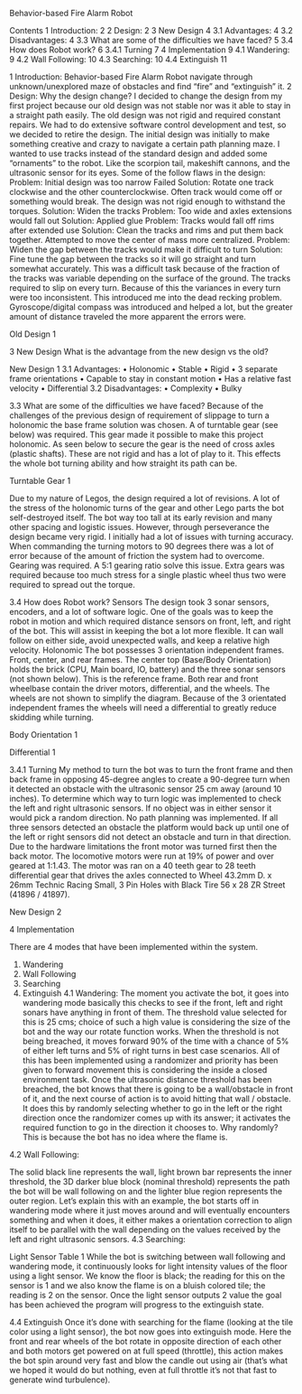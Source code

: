 Behavior-based Fire Alarm Robot


Contents
1	Introduction:	2
2	Design:	2
3	New Design	4
3.1	Advantages:	4
3.2	Disadvantages:	4
3.3	What are some of the difficulties we have faced?	5
3.4	How does Robot work?	6
3.4.1	Turning	7
4	Implementation	9
4.1	Wandering:	9
4.2	Wall Following:	10
4.3	Searching:	10
4.4	Extinguish	11









1	Introduction:
Behavior-based Fire Alarm Robot navigate through unknown/unexplored maze of obstacles and find “fire” and “extinguish” it. 
2	Design:
Why the design change?
I decided to change the design from my first project because our old design was not stable nor was it able to stay in a straight path easily. The old design was not rigid and required constant repairs. We had to do extensive software control development and test, so we decided to retire the design.
The initial design was initially to make something creative and crazy to navigate a certain path planning maze. I wanted to use tracks instead of the standard design and added some “ornaments” to the robot. Like the scorpion tail, makeshift cannons, and the ultrasonic sensor for its eyes. 
Some of the follow flaws in the design:
Problem: Initial design was too narrow
Failed Solution: Rotate one track clockwise and the other counterclockwise. Often track would come off or something would break. The design was not rigid enough to withstand the torques.
Solution: Widen the tracks
Problem: Too wide and axles extensions would fall out
Solution: Applied glue
Problem: Tracks would fall off rims after extended use
Solution: Clean the tracks and rims and put them back together. Attempted to move the center of mass more centralized. 
Problem: Widen the gap between the tracks would make it difficult to turn
Solution: Fine tune the gap between the tracks so it will go straight and turn somewhat accurately.
This was a difficult task because of the fraction of the tracks was variable depending on the surface of the ground. The tracks required to slip on every turn. Because of this the variances in every turn were too inconsistent. This introduced me into the dead recking problem. Gyroscope/digital compass was introduced and helped a lot, but the greater amount of distance traveled the more apparent the errors were. 








   
Old Design 1








3	New Design
What is the advantage from the new design vs the old?
 
New Design 1
3.1	Advantages:
•	Holonomic
•	Stable
•	Rigid
•	3 separate frame orientations 
•	Capable to stay in constant motion
•	Has a relative fast velocity
•	Differential
3.2	Disadvantages:
•	Complexity
•	Bulky






3.3	What are some of the difficulties we have faced?
Because of the challenges of the previous design of requirement of slippage to turn a holonomic the base frame solution was chosen. A of turntable gear (see below) was required. This gear made it possible to make this project holonomic. As seen below to secure the gear is the need of cross axles (plastic shafts). These are not rigid and has a lot of play to it. This effects the whole bot turning ability and how straight its path can be.
 
Turntable Gear 1


Due to my nature of Legos, the design required a lot of revisions. A lot of the stress of the holonomic turns of the gear and other Lego parts the bot self-destroyed itself. The bot way too tall at its early revision and many other spacing and logistic issues. However, through perseverance the design became very rigid.
I initially had a lot of issues with turning accuracy. When commanding the turning motors to 90 degrees there was a lot of error because of the amount of friction the system had to overcome. Gearing was required. A 5:1 gearing ratio solve this issue. Extra gears was required because too much stress for a single plastic wheel thus two were required to spread out the torque.
 

3.4	How does Robot work?
Sensors
The design took 3 sonar sensors, encoders, and a lot of software logic. One of the goals was to keep the robot in motion and which required distance sensors on front, left, and right of the bot. This will assist in keeping the bot a lot more flexible. It can wall follow on either side, avoid unexpected walls, and keep a relative high velocity.
Holonomic
The bot possesses 3 orientation independent frames. Front, center, and rear frames. The center top (Base/Body Orientation) holds the brick (CPU, Main board, IO, battery) and the three sonar sensors (not shown below). This is the reference frame. 
Both rear and front wheelbase contain the driver motors, differential, and the wheels. The wheels are not shown to simplify the diagram. Because of the 3 orientated independent frames the wheels will need a differential to greatly reduce skidding while turning. 
 
Body Orientation 1

 
Differential 1





3.4.1	Turning
My method to turn the bot was to turn the front frame and then back frame in opposing 45-degree angles to create a 90-degree turn when it detected an obstacle with the ultrasonic sensor 25 cm away (around 10 inches).
To determine which way to turn logic was implemented to check the left and right ultrasonic sensors. If no object was in either sensor it would pick a random direction. No path planning was implemented. If all three sensors detected an obstacle the platform would back up until one of the left or right sensors did not detect an obstacle and turn in that direction.
Due to the hardware limitations the front motor was turned first then the back motor. The locomotive motors were run at 19% of power and over geared at 1:1.43. The motor was ran on a 40 teeth gear to 28 teeth differential gear that drives the axles connected to Wheel 43.2mm D. x 26mm Technic Racing Small, 3 Pin Holes with Black Tire 56 x 28 ZR Street (41896 / 41897). 

 



 
New Design 2









4	Implementation 









There are 4 modes that have been implemented within the system.
1.	Wandering
2.	Wall Following
3.	Searching
4.	Extinguish
4.1	Wandering:
The moment you activate the bot, it goes into wandering mode basically this checks to see if the front, left and right sonars have anything in front of them. The threshold value selected for this is 25 cms; choice of such a high value is considering the size of the bot and the way our rotate function works.
When the threshold is not being breached, it moves forward 90% of the time with a chance of 5% of either left turns and 5% of right turns in best case scenarios. All of this has been implemented using a randomizer and priority has been given to forward movement this is considering the inside a closed environment task. 
Once the ultrasonic distance threshold has been breached, the bot knows that there is going to be a wall/obstacle in front of it, and the next course of action is to avoid hitting that wall / obstacle. It does this by randomly selecting whether to go in the left or the right direction once the randomizer comes up with its answer; it activates the required function to go in the direction it chooses to. Why randomly? This is because the bot has no idea where the flame is.


4.2	Wall Following:







The solid black line represents the wall, light brown bar represents the inner threshold, the 3D darker blue block (nominal threshold) represents the path the bot will be wall following on and the lighter blue region represents the outer region.
Let’s explain this with an example, the bot starts off in wandering mode where it just moves around and will eventually encounters something and when it does, it either makes a orientation correction to align itself to be parallel with the wall depending on the values received by the left and right ultrasonic sensors. 
4.3	Searching:
 
Light Sensor Table 1
While the bot is switching between wall following and wandering mode, it continuously looks for light intensity values of the floor using a light sensor. We know the floor is black; the reading for this on the sensor is 1 and we also know the flame is on a bluish colored tile; the reading is 2 on the sensor. Once the light sensor outputs 2 value the goal has been achieved the program will progress to the extinguish state.

4.4	Extinguish
Once it’s done with searching for the flame (looking at the tile color using a light sensor), the bot now goes into extinguish mode. Here the front and rear wheels of the bot rotate in opposite direction of each other and both motors get powered on at full speed (throttle), this action makes the bot spin around very fast and blow the candle out using air (that’s what we hoped it would do but nothing, even at full throttle it’s not that fast to generate wind turbulence).

